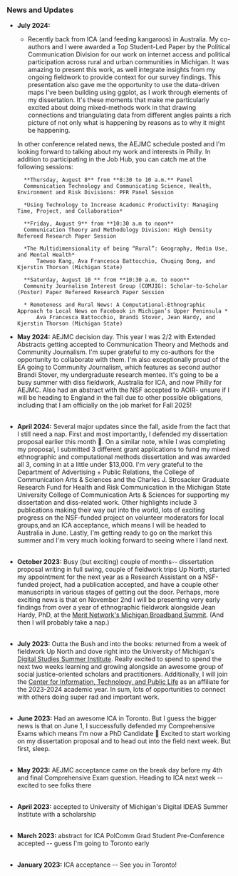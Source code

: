 ### News and Updates
- **July 2024:**
    - Recently back from ICA (and feeding kangaroos) in Australia. My co-authors and I were awarded a Top Student-Led Paper by the Political Communication Division for our work on internet access and political participation across rural and urban communities in Michigan. It was amazing to present this work, as well integrate insights from my ongoing fieldwork to provide context for our survey findings. This presentation also gave me the opportunity to use the data-driven maps I've been building using ggplot, as I work through elements of my dissertation. It's these moments that make me particularly excited about doing mixed-methods work in that drawing connections and triangulating data from different angles paints a rich picture of not only what is happening by reasons as to why it might be happening.

    In other conference related news, the AEJMC schedule posted and I'm looking forward to talking about my work and interests in Philly. In addition to participating in the Job Hub, you can catch me at the following sessions:

        **Thursday, August 8** from **8:30 to 10 a.m.** Panel
        Communication Technology and Communicating Science, Health, Environment and Risk Divisions: PFR Panel Session

        *Using Technology to Increase Academic Productivity: Managing Time, Project, and Collaboration*

        **Friday, August 9** from **10:30 a.m to noon**
        Communication Theory and Methodology Division: High Density Refereed Research Paper Session

        *The Multidimensionality of being “Rural”: Geography, Media Use, and Mental Health*
            Taewoo Kang, Ava Francesca Battocchio, Chuqing Dong, and Kjerstin Thorson (Michigan State)

        **Saturday, August 10 ** from **10:30 a.m. to noon**
        Community Journalism Interest Group (COMJIG): Scholar-to-Scholar (Poster) Paper Refereed Research Paper Session

        * Remoteness and Rural News: A Computational-Ethnographic Approach to Local News on Facebook in Michigan’s Upper Peninsula *
            Ava Francesca Battocchio, Brandi Stover, Jean Hardy, and Kjerstin Thorson (Michigan State)

- **May 2024:**
     AEJMC decision day. This year I was 2/2 with Extended Abstracts getting accepted to Communication Theory and Methods and Community Journalism. I'm super grateful to my co-authors for the opportunity to collaborate with them. I'm also exceptionally proud of the EA going to Community Journalism, which features as second author Brandi Stover, my undergraduate research mentee. It's going to be a busy summer with diss fieldwork, Australia for ICA, and now Philly for AEJMC. Also had an abstract with the NSF accepted to AOIR- unsure if I will be heading to England in the fall due to other possible obligations, including that I am officially on the job market for Fall 2025! <br><br>

- **April 2024:**
    Several major updates since the fall, aside from the fact that I still need a nap. First and most importantly, I defended my dissertation proposal earlier this month 🎉. On a similar note, while I was completing my proposal, I submitted 3 different grant applications to fund my mixed ethnographic and computational methods dissertation and was awarded all 3, coming in at a little under $13,000. I'm very grateful to the Department of Advertising + Public Relations, the College of Communication Arts & Sciences and the Charles J. Strosacker Graduate Research Fund for Health and Risk Communication in the Michigan State University College of Communication Arts & Sciences for supporting my dissertation and diss-related work. Other highlights include 3 publications making their way out into the world, lots of exciting progress on the NSF-funded project on volunteer moderators for local groups,and an ICA acceptance, which means I will be headed to Australia in June. Lastly, I'm getting ready to go on the market this summer and I'm very much looking forward to seeing where I land next.<br><br>

- **October 2023:**
    Busy (but exciting) couple of months-- dissertation proposal writing in full swing, couple of fieldwork trips Up North, started my appointment for the next year as a Research Assistant on a NSF-funded project, had a publication accepted, and have a couple other manuscripts in various stages of getting out the door. Perhaps, more exciting news is that on November 2nd I will be presenting very early findings from over a year of ethnographic fieldwork alongside Jean Hardy, PhD, at the [Merit Network's Michigan Broadband Summit](https://www.merit.edu/community/events/michigan-broadband-summit-2023/#agenda). (And then I will probably take a nap.)<br><br>

- **July 2023:**
    Outta the Bush and into the books: returned from a week of fieldwork Up North and dove right into the University of Michigan's [Digital Studies Summer Institute](https://www.digitalstudies.umich.edu/digital-ideas/2023.html). Really excited to spend to spend the next two weeks learning and growing alongside an awesome group of social justice-oriented scholars and practitioners. Additionally, I will join the [Center for Information, Technology, and Public Life](https://citap.unc.edu/) as an affiliate for the 2023-2024 academic year. In sum, lots of opportunities to connect with others doing super rad and important work.<br><br>

- **June 2023:**
    Had an awesome ICA in Toronto. But I guess the bigger news is that on June 1, I successfully defended my Comprehensive Exams which means I'm now a PhD Candidate 🎉 Excited to start working on my dissertation proposal and to head out into the field next week. But first, sleep.<br><br>

- **May 2023:**
    AEJMC acceptance came on the break day before my 4th and final Comprehensive Exam question. Heading to ICA next week -- excited to see folks there<br><br>

- **April 2023:**
    accepted to University of Michigan's Digital IDEAS Summer Institute with a scholarship <br><br>

- **March 2023:**
    abstract for ICA PolComm Grad Student Pre-Conference accepted -- guess I'm going to Toronto early<br><br>

- **January 2023:**
    ICA acceptance -- See you in Toronto! <br><br>